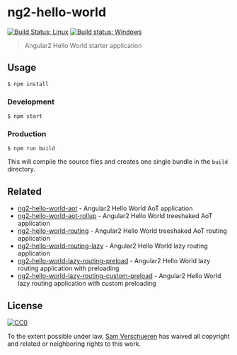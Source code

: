 # ng2-hello-world

[![Build Status: Linux](https://travis-ci.org/SamVerschueren/ng2-hello-world.svg?branch=master)](https://travis-ci.org/SamVerschueren/ng2-hello-world) [![Build status: Windows](https://ci.appveyor.com/api/projects/status/1650vc9543ev1ltf?svg=true)](https://ci.appveyor.com/project/SamVerschueren/ng2-hello-world)


> Angular2 Hello World starter application


## Usage

```
$ npm install
```

### Development

```
$ npm start
```

### Production

```
$ npm run build
```

This will compile the source files and creates one single bundle in the `build` directory.


## Related

- [ng2-hello-world-aot](https://github.com/SamVerschueren/ng2-hello-world-aot) - Angular2 Hello World AoT application
- [ng2-hello-world-aot-rollup](https://github.com/SamVerschueren/ng2-hello-world-aot-rollup) - Angular2 Hello World treeshaked AoT application
- [ng2-hello-world-routing](https://github.com/SamVerschueren/ng2-hello-world-routing) - Angular2 Hello World treeshaked AoT routing application
- [ng2-hello-world-routing-lazy](https://github.com/SamVerschueren/ng2-hello-world-lazy-routing) - Angular2 Hello World lazy routing application
- [ng2-hello-world-lazy-routing-preload](https://github.com/SamVerschueren/ng2-hello-world-lazy-routing-preload) - Angular2 Hello World lazy routing application with preloading
- [ng2-hello-world-lazy-routing-custom-preload](https://github.com/SamVerschueren/ng2-hello-world-lazy-routing-custom-preload) - Angular2 Hello World lazy routing application with custom preloading


## License

[![CC0](http://mirrors.creativecommons.org/presskit/buttons/88x31/svg/cc-zero.svg)](https://creativecommons.org/publicdomain/zero/1.0/)

To the extent possible under law, [Sam Verschueren](https://github.com/SamVerschueren) has waived all copyright and related or neighboring rights to this work.

